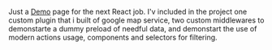 Just a [Demo](https://eran-or.github.io/delivery_manager/) page for the next React job.
I'v included in the project one custom plugin that i built of google map service, two custom middlewares to demonstarte a dummy preload of needful data, and demonstart the use of modern actions usage, components and selectors for filtering.

